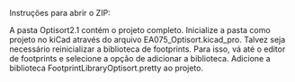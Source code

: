 Instruções para abrir o ZIP:

A pasta Optisort2.1 contém o projeto completo. Inicialize a pasta como projeto no kiCad através do arquivo EA075_Optisort.kicad_pro. Talvez seja necessário reinicializar a biblioteca de footprints. Para isso, vá até o editor de footprints e selecione a opção de adicionar a biblioteca. Adicione a biblioteca FootprintLibraryOptisort.pretty ao projeto.

